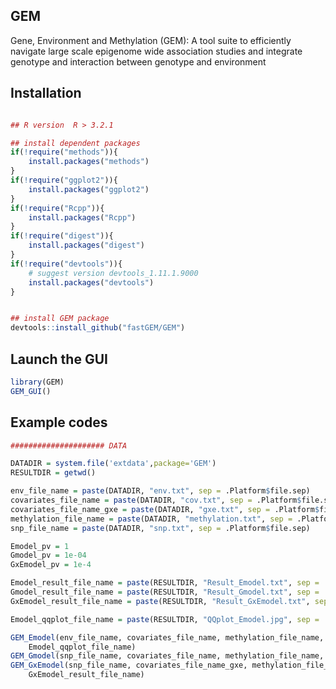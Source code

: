 GEM
----------------------
Gene, Environment and Methylation (GEM): A tool suite to efficiently navigate large scale epigenome wide association studies and integrate genotype and interaction between genotype and environment

## Installation

```R

## R version  R > 3.2.1

## install dependent packages
if(!require("methods")){
    install.packages("methods")
}
if(!require("ggplot2")){
    install.packages("ggplot2")
}
if(!require("Rcpp")){
    install.packages("Rcpp")
}
if(!require("digest")){
    install.packages("digest")
}
if(!require("devtools")){
    # suggest version devtools_1.11.1.9000
    install.packages("devtools")
}


## install GEM package
devtools::install_github("fastGEM/GEM")
```

## Launch the GUI

```R
library(GEM)
GEM_GUI()
```


## Example codes

```R
##################### DATA

DATADIR = system.file('extdata',package='GEM')
RESULTDIR = getwd()

env_file_name = paste(DATADIR, "env.txt", sep = .Platform$file.sep)
covariates_file_name = paste(DATADIR, "cov.txt", sep = .Platform$file.sep)
covariates_file_name_gxe = paste(DATADIR, "gxe.txt", sep = .Platform$file.sep)
methylation_file_name = paste(DATADIR, "methylation.txt", sep = .Platform$file.sep)
snp_file_name = paste(DATADIR, "snp.txt", sep = .Platform$file.sep)

Emodel_pv = 1
Gmodel_pv = 1e-04
GxEmodel_pv = 1e-4

Emodel_result_file_name = paste(RESULTDIR, "Result_Emodel.txt", sep = .Platform$file.sep)
Gmodel_result_file_name = paste(RESULTDIR, "Result_Gmodel.txt", sep = .Platform$file.sep)
GxEmodel_result_file_name = paste(RESULTDIR, "Result_GxEmodel.txt", sep = .Platform$file.sep)

Emodel_qqplot_file_name = paste(RESULTDIR, "QQplot_Emodel.jpg", sep = .Platform$file.sep)

GEM_Emodel(env_file_name, covariates_file_name, methylation_file_name, Emodel_pv, Emodel_result_file_name,
    Emodel_qqplot_file_name)
GEM_Gmodel(snp_file_name, covariates_file_name, methylation_file_name, Gmodel_pv, Gmodel_result_file_name)
GEM_GxEmodel(snp_file_name, covariates_file_name_gxe, methylation_file_name, GxEmodel_pv,
    GxEmodel_result_file_name)



```

